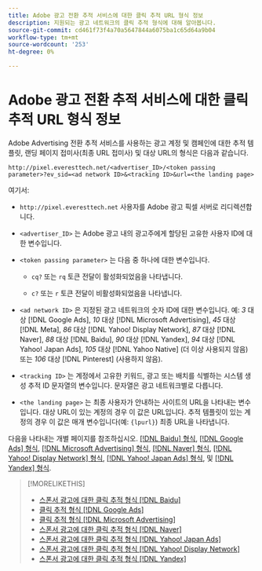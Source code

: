```yaml
---
title: Adobe 광고 전환 추적 서비스에 대한 클릭 추적 URL 형식 정보
description: 지원되는 광고 네트워크의 클릭 추적 형식에 대해 알아봅니다.
source-git-commit: cd461f73f4a70a5647844a6075ba1c65d64a9b04
workflow-type: tm+mt
source-wordcount: '253'
ht-degree: 0%

---
```


# Adobe 광고 전환 추적 서비스에 대한 클릭 추적 URL 형식 정보

Adobe Advertising 전환 추적 서비스를 사용하는 광고 계정 및 캠페인에 대한 추적 템플릿, 랜딩 페이지 접미사(최종 URL 접미사) 및 대상 URL의 형식은 다음과 같습니다.

`http://pixel.everesttech.net/<advertiser_ID>/<token passing parameter>?ev_sid=<ad network ID>&<tracking ID>&url=<the landing page>`

여기서:

* `http://pixel.everesttech.net` 사용자를 Adobe 광고 픽셀 서버로 리디렉션합니다.

* `<advertiser_ID>` 는 Adobe 광고 내의 광고주에게 할당된 고유한 사용자 ID에 대한 변수입니다.

* `<token passing parameter>` 는 다음 중 하나에 대한 변수입니다.

   * `cq?` 또는 `rq` 토큰 전달이 활성화되었음을 나타냅니다.

   * `c?` 또는 `r` 토큰 전달이 비활성화되었음을 나타냅니다.

* `<ad network ID>` 은 지정된 광고 네트워크의 숫자 ID에 대한 변수입니다. 예: *3* 대상 [!DNL Google Ads], *10* 대상 [!DNL Microsoft Advertising], *45* 대상 [!DNL Meta], *86* 대상 [!DNL Yahoo! Display Network], *87* 대상 [!DNL Naver], *88* 대상 [!DNL Baidu], *90* 대상 [!DNL Yandex], *94* 대상 [!DNL Yahoo! Japan Ads], *105* 대상 [!DNL Yahoo Native] (더 이상 사용되지 않음) 또는 *106* 대상 [!DNL Pinterest] (사용하지 않음).

* `<tracking ID>` 는 계정에서 고유한 키워드, 광고 또는 배치를 식별하는 시스템 생성 추적 ID 문자열의 변수입니다. 문자열은 광고 네트워크별로 다릅니다.

* `<the landing page>` 는 최종 사용자가 안내하는 사이트의 URL을 나타내는 변수입니다. 대상 URL이 있는 계정의 경우 이 값은 URL입니다. 추적 템플릿이 있는 계정의 경우 이 값은 매개 변수입니다(예: `{lpurl}`) 최종 URL을 나타냅니다.

다음을 나타내는 개별 페이지를 참조하십시오. [[!DNL Baidu] 형식](formats-click-tracking-baidu.md), [[!DNL Google Ads] 형식](formats-click-tracking-google.md), [[!DNL Microsoft Advertising] 형식](formats-click-tracking-microsoft.md), [[!DNL Naver] 형식](formats-click-tracking-naver.md), [[!DNL Yahoo! Display Network] 형식](formats-click-tracking-yahoo-display-network.md), [[!DNL Yahoo! Japan Ads] 형식](formats-click-tracking-yahoo-japan.md), 및 [[!DNL Yandex] 형식](formats-click-tracking-yandex.md).

>[!MORELIKETHIS]
>
>* [스폰서 광고에 대한 클릭 추적 형식 [!DNL Baidu]](formats-click-tracking-baidu.md)
>* [클릭 추적 형식 [!DNL Google Ads]](formats-click-tracking-google.md)
>* [클릭 추적 형식 [!DNL Microsoft Advertising]](formats-click-tracking-microsoft.md)
>* [스폰서 광고에 대한 클릭 추적 형식 [!DNL Naver]](formats-click-tracking-naver.md)
>* [스폰서 광고에 대한 클릭 추적 형식 [!DNL Yahoo! Japan Ads]](formats-click-tracking-yahoo-japan.md)
>* [스폰서 광고에 대한 클릭 추적 형식 [!DNL Yahoo! Display Network]](formats-click-tracking-yahoo-display-network.md)
>* [스폰서 광고에 대한 클릭 추적 형식 [!DNL Yandex]](formats-click-tracking-yandex.md)

